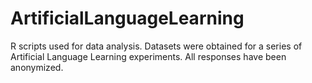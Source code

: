 # ArtificialLanguageLearning
R scripts used for data analysis. Datasets were obtained for a series of Artificial Language Learning experiments. All responses have been anonymized.
